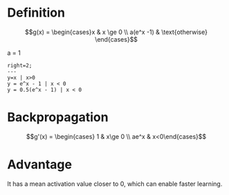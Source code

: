 # Definition
$$g(x) = \begin{cases}x & x \ge 0 \\ a(e^x -1) & \text{otherwise} \end{cases}$$

a = 1
```desmos-graph
right=2;
---
y=x | x>0
y = e^x - 1 | x < 0
y = 0.5(e^x - 1) | x < 0
```

# Backpropagation
$$g'(x) = \begin{cases} 1 & x\ge 0 \\ ae^x & x<0\end{cases}$$

# Advantage

It has a mean activation value closer to 0, which can enable faster learning.

